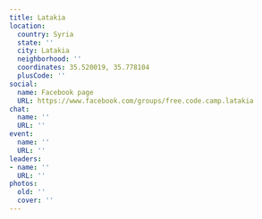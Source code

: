 ```yaml
---
title: Latakia
location:
  country: Syria
  state: ''
  city: Latakia
  neighborhood: ''
  coordinates: 35.520019, 35.778104
  plusCode: ''
social:
  name: Facebook page
  URL: https://www.facebook.com/groups/free.code.camp.latakia
chat:
  name: ''
  URL: ''
event:
  name: ''
  URL: ''
leaders:
- name: ''
  URL: ''
photos:
  old: ''
  cover: ''
---
```

